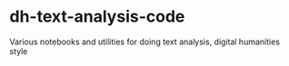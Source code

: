 # dh-text-analysis-code
Various notebooks and utilities for doing text analysis, digital humanities style
